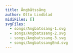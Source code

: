 ```yaml
---
title: Ångbåtssång
author: Otto Lindblad
midiFiles: []
svgFiles:
  - songs/Angbatssang-1.svg
  - songs/Angbatssang-2.svg
  - songs/Angbatssang-3.svg
  - songs/AngbatssangEnd.svg
---
```


